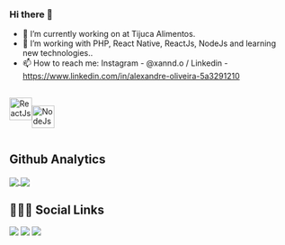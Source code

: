 ### Hi there 👋


- 🔭 I’m currently working on at Tijuca Alimentos.
- 🌱 I’m working with PHP, React Native, ReactJs, NodeJs and learning new technologies..
- 📫 How to reach me: Instagram - @xannd.o / Linkedin - https://www.linkedin.com/in/alexandre-oliveira-5a3291210

##

<div style="display:flex">
  <img alt="ReactJs Xannd" align="center" width="40" height="40"   
  src="https://cdn.jsdelivr.net/gh/devicons/devicon/icons/react/react-original.svg" />

  <img alt="NodeJs Xannd" align="center" width="40" height="40"  
  src="https://cdn.jsdelivr.net/gh/devicons/devicon/icons/nodejs/nodejs-original.svg" />
</div>
          
          

## Github Analytics
  
<a href="#" onclick="return false;">
  <img align="center" src="https://github-readme-stats.vercel.app/api?username=Xannd&show_icons=true&theme=tokyonight&line_height=27&count_private=true&include_all_commits=true"/>
</a>
<a href="#" onclick="return false;">
  <img align="center" src="https://github-readme-stats.vercel.app/api/top-langs/?username=Xannd&theme=tokyonight&layout=compact&langs_count=12&count_private=true" />
</a>

  ## 🧔🏻‍♂️ Social Links
  
  <div> 
  <a href="https://instagram.com/xannd.o?igshid=MzNlNGNkZWQ4Mg==" target="_blank"><img src="https://img.shields.io/badge/-Instagram-%23E4405F?style=for-the-badge&logo=instagram&logoColor=white" target="_blank"></a>
  <a href = "mailto:alexandreocosta2812@gmail.com"><img src="https://img.shields.io/badge/-Gmail-%23333?style=for-the-badge&logo=gmail&logoColor=white" target="_blank"></a>
  <a href="https://www.linkedin.com/in/alexandre-oliveira-5a3291210" target="_blank"><img src="https://img.shields.io/badge/-LinkedIn-%230077B5?style=for-the-badge&logo=linkedin&logoColor=white" target="_blank"></a>

